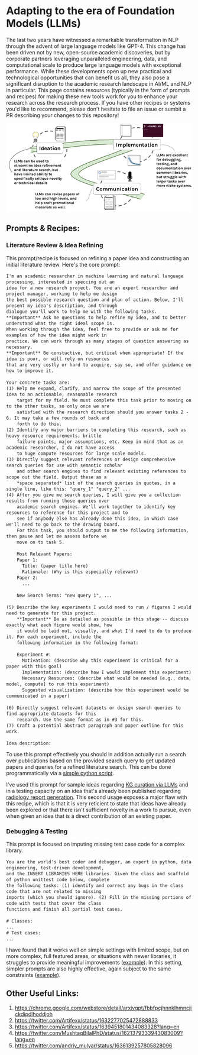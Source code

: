 # Adapting to the era of Foundation Models (LLMs)
The last two years have witnessed a remarkable transformation in NLP through the advent of large language
models like GPT-4. This change has been driven not by new, open-source academic discoveries, but by corporate
partners leveraging unparalleled engineering, data, and computational scale to produce large language models
with exceptional performance. While these developments open up new practical and technological opportunities
that can benefit us all, they also pose a significant disruption to the academic research landscape in AI/ML
and NLP in particular. This page contains resources (typically in the form of prompts and recipes) for making
these new tools work for you to enhance your research across the research process. If you have other recipes
or systems you'd like to recommend, please don't hesitate to file an issue or sumbit a PR describing your
changes to this repository!

![Illustrating the research process and opportunities for LLMs](./research_process.png)

## Prompts & Recipes:

### Literature Review & Idea Refining
This prompt/recipe is focused on refining a paper idea and constructing an initial literature review. Here's
the core prompt:
```
I'm an academic researcher in machine learning and natural language processing, interested in speccing out an
idea for a new research project. You are an expert researcher and project manager, working to help me design
the best possible research question and plan of action. Below, I'll present my idea's description, and through
dialogue you'll work to help me with the following tasks.
**Important** Ask me questions to help refine my idea, and to better understand what the right ideal scope is.
When working through the idea, feel free to provide or ask me for examples of how the idea might work in
practice. We can work through as many stages of question answering as necessary.
**Important** Be constuctive, but critical when appropriate! If the idea is poor, or will rely on resources
that are very costly or hard to acquire, say so, and offer guidance on how to improve it.

Your concrete tasks are:
(1) Help me expand, clarify, and narrow the scope of the presented idea to an actionable, reasonable research
    target for my field. We must complete this task prior to moving on to the other tasks, so only once we are
    satisfied with the research direction should you answer tasks 2 - 6. It may take a few rounds of back and
    forth to do this.
(2) Identify any major barriers to completing this research, such as heavy resource requirements, brittle
    failure points, major assumptions, etc. Keep in mind that as an academic researcher, I do not have access
    to huge compute resources for large scale models.
(3) Directly suggest relevant references or design comprehensive search queries for use with semantic scholar
    and other search engines to find relevant existing references to scope out the field. Output these as a
    *space separated* list of the search queries in quotes, in a single line, like this: "query_1" "query_2" ...
(4) After you give me search queries, I will give you a collection results from running those queries over
    academic search engines. We'll work together to identify key resources to reference for this project and to
    see if anybody else has already done this idea, in which case we'll need to go back to the drawing board.
    For this task, you should output to me the following information, then pause and let me assess before we
    move on to task 5.

    Most Relevant Papers:
    Paper 1:
      Title: (paper title here)
      Rationale: (Why is this especially relevant)
    Paper 2:
      ...

    New Search Terms: "new query 1", ...

(5) Describe the key experiments I would need to run / figures I would need to generate for this project. 
    **Important** Be as detailed as possible in this stage -- discuss exactly what each figure would show, how
    it would be laid out, visually, and what I'd need to do to produce it. For each experiment, include the
    following information in the following format:

    Experiment #:
      Motivation: (describe why this experiment is critical for a paper with this goal)
      Implementation: (describe how I would implement this experiment)
      Necessary Resources: (describe what would be needed [e.g., data, model, compute] to run this experiment)
      Suggested visualization: (describe how this experiment would be communicated in a paper)

(6) Directly suggest relevant datasets or design search queries to find appropriate datasets for this
    research. Use the same format as in #3 for this.
(7) Craft a potential abstract paragraph and paper outline for this work.

Idea description:
```

To use this prompt effectively you should in addition actually run a search over publications based on the
provided search query to get updated papers and queries for a refined literature search. This can be done
programmatically via a [simple python script](./literature_search/ref_lookup.py).

I've used this prompt for sample ideas regarding
[KG curation via LLMs](./literature_search/GPT-4-Clinical-Knowledge-Graph.png) and in a testing capacity on an
idea that's already been published regarding 
[radiology report generation](./literature_search/X-ray-report-generation-RL.png). This second usage exposes a
major flaw with this recipe, which is that it is very reticient to state that ideas have already been explored
or that there isn't sufficient novelty in a work to pursue, even when given an idea that is a direct
contribution of an existing paper.

### Debugging & Testing
This prompt is focused on imputing missing test case code for a complex library.
```
You are the world's best coder and debugger, an expert in python, data engineering, test-driven development,
and the INSERT LIBRARIES HERE libraries. Given the class and scaffold of python unittest code below, complete
the following tasks: (1) identify and correct any bugs in the class code that are not related to missing
imports (which you should ignore). (2) Fill in the missing portions of code with tests that cover the class
functions and finish all partial test cases.

# Classes:
...
# Test cases:
...
```

I have found that it works well on simple settings with limited scope, but on more complex, full featured
areas, or situations with newer libraries, it struggles to provide meaningful improvements
([example](./code/complex_prompt.png)). In this setting, simpler prompts are also highly effective, again
subject to the same constraints
([example](./code/simple_prompt.png)).

## Other Useful Links:
  1. https://chrome.google.com/webstore/detail/arxivgpt/fbbfpcjhnnklhmncjickdipdlhoddjoh
  2. https://twitter.com/Artifexx/status/1632277025472888833
  3. https://twitter.com/Artifexx/status/1639451801434083328?lang=en
  4. https://twitter.com/MushtaqBilalPhD/status/1621379333943083009?lang=en
  5. https://twitter.com/andriy_mulyar/status/1636139257805828096
